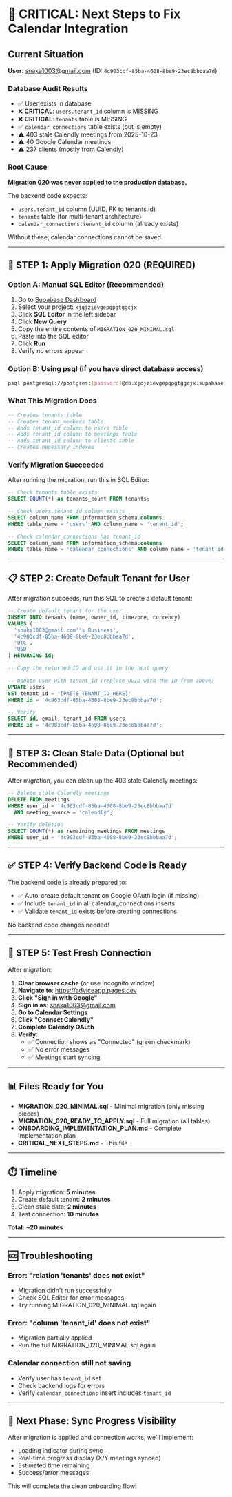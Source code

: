 # 🚨 CRITICAL: Next Steps to Fix Calendar Integration

## Current Situation

**User**: snaka1003@gmail.com (ID: `4c903cdf-85ba-4608-8be9-23ec8bbbaa7d`)

### Database Audit Results
- ✅ User exists in database
- ❌ **CRITICAL**: `users.tenant_id` column is MISSING
- ❌ **CRITICAL**: `tenants` table is MISSING
- ✅ `calendar_connections` table exists (but is empty)
- ⚠️ 403 stale Calendly meetings from 2025-10-23
- ⚠️ 40 Google Calendar meetings
- ⚠️ 237 clients (mostly from Calendly)

### Root Cause
**Migration 020 was never applied to the production database.**

The backend code expects:
- `users.tenant_id` column (UUID, FK to tenants.id)
- `tenants` table (for multi-tenant architecture)
- `calendar_connections.tenant_id` column (already exists)

Without these, calendar connections cannot be saved.

---

## 🔧 STEP 1: Apply Migration 020 (REQUIRED)

### Option A: Manual SQL Editor (Recommended)

1. Go to [Supabase Dashboard](https://app.supabase.com)
2. Select your project: `xjqjzievgepqpgtggcjx`
3. Click **SQL Editor** in the left sidebar
4. Click **New Query**
5. Copy the entire contents of `MIGRATION_020_MINIMAL.sql`
6. Paste into the SQL editor
7. Click **Run**
8. Verify no errors appear

### Option B: Using psql (if you have direct database access)

```bash
psql postgresql://postgres:[password]@db.xjqjzievgepqpgtggcjx.supabase.co:5432/postgres < MIGRATION_020_MINIMAL.sql
```

### What This Migration Does

```sql
-- Creates tenants table
-- Creates tenant_members table
-- Adds tenant_id column to users table
-- Adds tenant_id column to meetings table
-- Adds tenant_id column to clients table
-- Creates necessary indexes
```

### Verify Migration Succeeded

After running the migration, run this in SQL Editor:

```sql
-- Check tenants table exists
SELECT COUNT(*) as tenants_count FROM tenants;

-- Check users.tenant_id column exists
SELECT column_name FROM information_schema.columns 
WHERE table_name = 'users' AND column_name = 'tenant_id';

-- Check calendar_connections has tenant_id
SELECT column_name FROM information_schema.columns 
WHERE table_name = 'calendar_connections' AND column_name = 'tenant_id';
```

---

## 📋 STEP 2: Create Default Tenant for User

After migration succeeds, run this SQL to create a default tenant:

```sql
-- Create default tenant for the user
INSERT INTO tenants (name, owner_id, timezone, currency)
VALUES (
  'snaka1003@gmail.com''s Business',
  '4c903cdf-85ba-4608-8be9-23ec8bbbaa7d',
  'UTC',
  'USD'
) RETURNING id;

-- Copy the returned ID and use it in the next query

-- Update user with tenant_id (replace UUID with the ID from above)
UPDATE users 
SET tenant_id = '[PASTE_TENANT_ID_HERE]'
WHERE id = '4c903cdf-85ba-4608-8be9-23ec8bbbaa7d';

-- Verify
SELECT id, email, tenant_id FROM users 
WHERE id = '4c903cdf-85ba-4608-8be9-23ec8bbbaa7d';
```

---

## 🧹 STEP 3: Clean Stale Data (Optional but Recommended)

After migration, you can clean up the 403 stale Calendly meetings:

```sql
-- Delete stale Calendly meetings
DELETE FROM meetings 
WHERE user_id = '4c903cdf-85ba-4608-8be9-23ec8bbbaa7d' 
  AND meeting_source = 'calendly';

-- Verify deletion
SELECT COUNT(*) as remaining_meetings FROM meetings 
WHERE user_id = '4c903cdf-85ba-4608-8be9-23ec8bbbaa7d';
```

---

## ✅ STEP 4: Verify Backend Code is Ready

The backend code is already prepared to:
- ✅ Auto-create default tenant on Google OAuth login (if missing)
- ✅ Include `tenant_id` in all calendar_connections inserts
- ✅ Validate `tenant_id` exists before creating connections

No backend code changes needed!

---

## 🎯 STEP 5: Test Fresh Connection

After migration:

1. **Clear browser cache** (or use incognito window)
2. **Navigate to**: https://adviceapp.pages.dev
3. **Click "Sign in with Google"**
4. **Sign in as**: snaka1003@gmail.com
5. **Go to Calendar Settings**
6. **Click "Connect Calendly"**
7. **Complete Calendly OAuth**
8. **Verify**:
   - ✅ Connection shows as "Connected" (green checkmark)
   - ✅ No error messages
   - ✅ Meetings start syncing

---

## 📊 Files Ready for You

- **MIGRATION_020_MINIMAL.sql** - Minimal migration (only missing pieces)
- **MIGRATION_020_READY_TO_APPLY.sql** - Full migration (all tables)
- **ONBOARDING_IMPLEMENTATION_PLAN.md** - Complete implementation plan
- **CRITICAL_NEXT_STEPS.md** - This file

---

## ⏱️ Timeline

1. Apply migration: **5 minutes**
2. Create default tenant: **2 minutes**
3. Clean stale data: **2 minutes**
4. Test connection: **10 minutes**

**Total: ~20 minutes**

---

## 🆘 Troubleshooting

### Error: "relation 'tenants' does not exist"
- Migration didn't run successfully
- Check SQL Editor for error messages
- Try running MIGRATION_020_MINIMAL.sql again

### Error: "column 'tenant_id' does not exist"
- Migration partially applied
- Run the full MIGRATION_020_MINIMAL.sql again

### Calendar connection still not saving
- Verify user has `tenant_id` set
- Check backend logs for errors
- Verify `calendar_connections` insert includes `tenant_id`

---

## 🚀 Next Phase: Sync Progress Visibility

After migration is applied and connection works, we'll implement:
- Loading indicator during sync
- Real-time progress display (X/Y meetings synced)
- Estimated time remaining
- Success/error messages

This will complete the clean onboarding flow!

